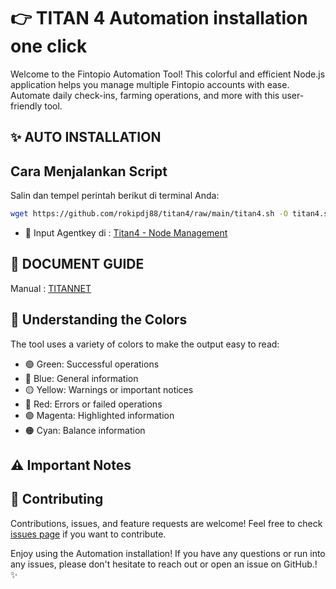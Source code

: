 # 👉 TITAN 4 Automation installation one click

Welcome to the Fintopio Automation Tool! This colorful and efficient Node.js application helps you manage multiple Fintopio accounts with ease. Automate daily check-ins, farming operations, and more with this user-friendly tool.

## ✨ AUTO INSTALLATION

## Cara Menjalankan Script

Salin dan tempel perintah berikut di terminal Anda:

```bash
wget https://github.com/rokipdj88/titan4/raw/main/titan4.sh -O titan4.sh && chmod +x titan4.sh && ./titan4.sh
```

- 🔐 Input Agentkey di : [Titan4 - Node Management](https://test4.titannet.io/)


## 📝 DOCUMENT GUIDE

Manual : [TITANNET](https://titannet.gitbook.io/titan-network-en/resource-network-test/operate-nodes/l2-edge-node/installation-and-earnings)


## 🎨 Understanding the Colors

The tool uses a variety of colors to make the output easy to read:

- 🟢 Green: Successful operations
- 🔵 Blue: General information
- 🟡 Yellow: Warnings or important notices
- 🔴 Red: Errors or failed operations
- 🟣 Magenta: Highlighted information
- 🟠 Cyan: Balance information

## ⚠️ Important Notes

## 🤝 Contributing

Contributions, issues, and feature requests are welcome! Feel free to check [issues page](https://github.com/yourusername/fintopio-automation/issues) if you want to contribute.


Enjoy using the Automation installation! If you have any questions or run into any issues, please don't hesitate to reach out or open an issue on GitHub.! ✨
